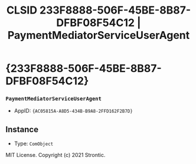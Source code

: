 ﻿---
title: "CLSID 233F8888-506F-45BE-8B87-DFBF08F54C12 | PaymentMediatorServiceUserAgent"
excerpt: What is COM-Object CLSID 233F8888-506F-45BE-8B87-DFBF08F54C12?
---

# {233F8888-506F-45BE-8B87-DFBF08F54C12}

### `PaymentMediatorServiceUserAgent`
* AppID: `{AC05815A-A8D5-434B-B9A8-2FFD162F2B7D}`

## Instance

* Type: `ComObject`

MIT License. Copyright (c) 2021 Strontic.


